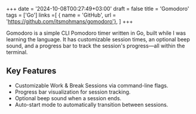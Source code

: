 +++
date = '2024-10-08T00:27:49+03:00'
draft = false
title = 'Gomodoro'
tags = ['Go']
links =[
  { name = 'GitHub', url = 'https://github.com/itsmohmans/gomodoro'},
]
+++

Gomodoro is a simple CLI Pomodoro timer written in Go, built while I was learning the language. It has customizable session times, an optional beep sound, and a progress bar to track the session's progress—all within the terminal.

## Key Features

- Customizable Work & Break Sessions via command-line flags.
- Progress bar visualization for session tracking.
- Optional beep sound when a session ends.
- Auto-start mode to automatically transition between sessions.
